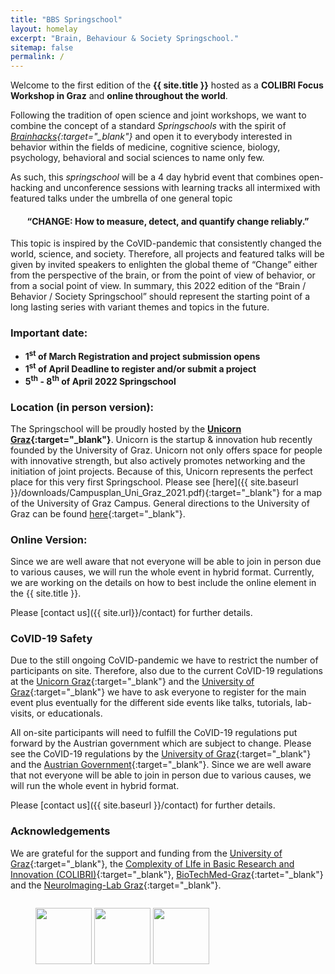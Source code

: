 ```yaml
---
title: "BBS Springschool"
layout: homelay
excerpt: "Brain, Behaviour & Society Springschool."
sitemap: false
permalink: /
---
```

Welcome to the first edition of the **{{ site.title }}** hosted as a **COLIBRI Focus Workshop in Graz** and **online throughout the world**. 

Following the tradition of open science and joint workshops, we want to combine the concept of a standard *Springschools* with the spirit of *[Brainhacks](https://brainhack.org/){:target="_blank"}* and open it to everybody interested in behavior within the fields of medicine, cognitive science, biology, psychology, behavioral and social sciences to name only few. 

As such, this *springschool* will be a 4 day hybrid event that combines open-hacking and unconference sessions with learning tracks all intermixed with featured talks under the umbrella of one general topic

<center>
<H4>“CHANGE: How to measure, detect, and quantify change reliably.”</H4>
</center> 

This topic is inspired by the CoVID-pandemic that consistently changed the world, science, and society. Therefore, all projects and featured talks will be given by invited speakers to enlighten the global theme of “Change” either from the perspective of the brain, or from the point of view of behavior, or from a social point of view. In summary, this 2022 edition of the “Brain / Behavior / Society Springschool” should represent the starting point of a long lasting series with variant themes and topics in the future. 

### Important date:

- **1<sup>st</sup> of March Registration and project submission opens**
- **1<sup>st</sup> of April Deadline to register and/or submit a project**
- **5<sup>th</sup> - 8<sup>th</sup> of April 2022 Springschool**
  
### Location (in person version):

The Springschool will be proudly hosted by the **[Unicorn Graz](https://unicorn-graz.at/){:target="_blank"}**. Unicorn is the startup & innovation hub recently founded by the University of Graz. Unicorn not only offers space for people with innovative strength, but also actively promotes networking and the initiation of joint projects. Because of this, Unicorn represents the perfect place for this very first Springschool. Please see [here]({{ site.baseurl }}/downloads/Campusplan_Uni_Graz_2021.pdf){:target="_blank"} for a map of the University of Graz Campus. General directions to the University of Graz can be found [here](https://www.uni-graz.at/en/contact-and-arriving/){:target="_blank"}.

### Online Version:

Since we are well aware that not everyone will be able to join in person due to various causes, we will run the whole event in hybrid format. Currently, we are working on the details on how to best include the online element in the {{ site.title }}. 

Please [contact us]({{ site.url}}/contact) for further details.
### CoVID-19 Safety 

Due to the still ongoing CoVID-pandemic we have to restrict the number of participants on site. Therefore, also due to the current CoVID-19 regulations at the [Unicorn Graz](https://unicorn-graz.at/){:target="_blank"} and the [University of Graz](https://uni-graz.at/){:target="_blank"} we have to ask everyone to register for the main event plus eventually for the different side events like talks, tutorials, lab-visits, or educationals. 

All on-site participants will need to fulfill the CoVID-19 regulations put forward by the Austrian government which are subject to change. Please see the CoVID-19 regulations by the [University of Graz](https://covid-19.uni-graz.at/en/){:target="_blank"} and the [Austrian Government](https://www.sozialministerium.at/en.html){:target="_blank"}. Since we are well aware that not everyone will be able to join in person due to various causes, we will run the whole event in hybrid format. 

Please [contact us]({{ site.baseurl }}/contact) for further details.

### Acknowledgements

We are grateful for the support and funding from the [University of Graz](https://www.uni-graz.at){:target="_blank"}, the [Complexity of LIfe in Basic Research and Innovation (COLIBRI)](https://colibri.uni-graz.at/en/){:target="_blank"}, [BioTechMed-Graz](https://biotechmedgraz.at/en/){:tartet="_blank"} and the [NeuroImaging-Lab Graz](https://neuroimaging.uni-graz.at){:target="_blank"}.

<figure style="float: left" class="fourth">
  <a href="https://www.uni-graz.at/en/" target="_blank"><img class="padding" src="{{ site.url }}{{ site.baseurl }}/images/logopic/Logo_UniGraz.png" style="height: 90px"></a>
  <a href="https://colibri.uni-graz.at/en/" target="_blank"><img class="padding" src="{{ site.url }}{{ site.baseurl }}/images/logopic/Logo_Colibri.jpg" style="height: 90px"></a>
  <a href="https://biotechmedgraz.at/en/" target="_blank"><img class="Padding" src="{{ site.url }}{{ site.baseurl }}/images/logopic/Logo_BioTechMed.jpg" style="height: 90px"></a>
</figure>